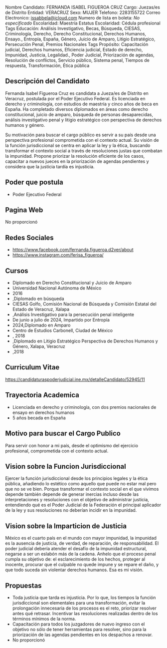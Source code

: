 Nombre Candidato: FERNANDA ISABEL FIGUEROA CRUZ
Cargo: Juezas/es de Distrito
Entidad: VERACRUZ
Sexo: MUJER
Telefono: 2283155722
Correo Electronico: issabbela@icloud.com
Numero de lista en boleta: *No especificado*
Escolaridad: Maestría
Estatus Escolaridad: Cédula profesional
Tags Educación: Análisis Investigativo, Becas, Búsqueda, CIESAS, Criminología, Derecho, Derecho Constitucional, Derechos Humanos, Ensayo., Entropía, España, Género, Juicio de Amparo, Litigio Estratégico, Persecución Penal, Premios Nacionales
Tags Propósito: Capacitación judicial, Derechos humanos, Eficiencia judicial, Estado de derecho, Impunidad, Justicia, Legalidad., Poder Judicial, Priorización de agendas, Resolución de conflictos, Servicio público, Sistema penal, Tiempos de respuesta, Transformación, Ética pública


## Descripción del Candidato 

Fernanda Isabel Figueroa Cruz es candidata a Jueza/es de Distrito en Veracruz, postulada por el Poder Ejecutivo Federal. Es licenciada en derecho y criminología, con estudios de maestría y cinco años de beca en España. Ha completado diversos diplomados en áreas como derecho constitucional, juicio de amparo, búsqueda de personas desaparecidas, análisis investigativo penal y litigio estratégico con perspectiva de derechos humanos y género.

Su motivación para buscar el cargo público es servir a su país desde una perspectiva profesional comprometida con el contexto actual. Su visión de la función jurisdiccional se centra en aplicar la ley y la ética, buscando transformar el contexto social a través de resoluciones justas que combatan la impunidad. Propone priorizar la resolución eficiente de los casos, capacitar a nuevos jueces en la priorización de agendas pendientes y considera que la justicia tardía es injusticia.


## Poder que postula

- Poder Ejecutivo Federal


## Pagina Web

No proporcionó


## Redes Sociales

- https://www.facebook.com/fernanda.figueroa.d2ver/about
- https://www.instagram.com/ferisa_figueroa/


## Cursos

- Diplomado en Derecho Constitucional y Juicio de Amparo
- Universidad Nacional Autónoma de México
- 2016
- ,Diplomado en búsqueda
- CIESAS Golfo, Comisión Nacional de Búsqueda y Comisión Estatal del Estado de Veracruz, Xalapa
- ,Análisis Investigativo para la persecución penal inteligente
- De junio a julio de 2024, Impartido por Entropía
- 2024,Diplomado en Amparo
- Centro de Estudios Carbonell, Ciudad de México
- , 2018
- ,Diplomado en Litigio Estratégico Perspectiva de Derechos Humanos y Género, Xalapa, Veracruz
- ,2018


## Curriculum Vitae

https://candidaturaspoderjudicial.ine.mx/detalleCandidato/52945/11


## Trayectoria Academica

- Licenciada en derecho y criminología, con dos premios nacionales de ensayo en derechos humanos
- 5 años becada en España


## Motivo para buscar el Cargo Publico

Para servir con honor a mi país, desde el optimismo del ejercicio profesional, comprometida con el contexto actual.


## Vision sobre la Funcion Jurisdiccional

Ejercer la función jurisdiccional desde los principios legales y la ética pública, añadiendo lo estético como aquello que puede no estar mal pero que no se ve bien. Porque transformar el contexto social en el que vivimos depende también depende de generar inercias incluso desde las interpretaciones y resoluciones con el objetivo de administrar justicia, entendiendo qué es el Poder Judicial de la Federación el principal aplicador de la ley y sus resoluciones no deberían incidir en la impunidad.


## Vision sobre la Imparticion de Justicia

México es el cuarto país en el mundo con mayor impunidad, la impunidad es la ausencia de justicia, de verdad, de reparación, de responsabilidad. El poder judicial debería atender el desafío de la impunidad estructural, negarse a ser un eslabón más de la cadena. Anhelo que el proceso penal cumpla su objetivo de: el esclarecimiento de los hechos, proteger al inocente, procurar que el culpable no quede impune y se repare el daño, y que todo suceda sin violentar derechos humanos. Esa es mi visión.


## Propuestas

- Toda justicia que tarda es injusticia. Por lo que, los tiempos la función jurisdiccional son elementales para una transformación, evitar la prolongación innecesaria de los procesos es el reto, priorizar resolver antes qué retrasar. Incentivar las resoluciones realizadas dentro de los términos mínimos de la norma.
- Capacitación para todos los juzgadores de nuevo ingreso con el objetivo no sólo de tener herramientas para resolver, sino para la priorización de las agendas pendientes en los despachos a renovar.
- No proporcionó

